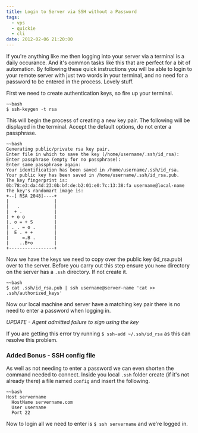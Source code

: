```yaml
---
title: Login to Server via SSH without a Password
tags:
  - vps
  - quickie
  - cli
date: 2012-02-06 21:20:00
---
```


If you're anything like me then logging into your server via a terminal is a daily occurance. And it's common tasks like this that are perfect for a bit of automation. By following these quick instructions you will be able to login to your remote server with just two words in your terminal, and no need for a password to be entered in the process. Lovely stuff.

First we need to create authentication keys, so fire up your terminal.

	~~bash
	$ ssh-keygen -t rsa

This will begin the process of creating a new key pair. The following will be displayed in the terminal. Accept the default options, do not enter a passphrase.

	~~bash
	Generating public/private rsa key pair.
	Enter file in which to save the key (/home/username/.ssh/id_rsa): 
	Enter passphrase (empty for no passphrase): 
	Enter same passphrase again: 
	Your identification has been saved in /home/username/.ssh/id_rsa.
	Your public key has been saved in /home/username/.ssh/id_rsa.pub.
	The key fingerprint is:
	0b:78:e3:da:4d:23:0b:bf:de:b2:01:e0:7c:13:38:fa username@local-name
	The key's randomart image is:
	+--[ RSA 2048]----+
	|                 |
	|   .             |
	|  + .            |
	| + o o           |
	|. o = + S        |
	| . . = o .       |
	|  E . + +        |
	|     =.B .       |
	|    ..B+o        |
	+-----------------+

Now we have the keys we need to copy over the public key (id_rsa.pub) over to the server. Before you carry out this step ensure you `home` directory on the server has a `.ssh` directory. If not create it.

	~~bash
	$ cat .ssh/id_rsa.pub | ssh username@server-name 'cat >> .ssh/authorized_keys'

Now our local machine and server have a matching key pair there is no need to enter a password when logging in.

_UPDATE - Agent admitted failure to sign using the key_

If you are getting this error try running `$ ssh-add ~/.ssh/id_rsa` as this can resolve this problem.

### Added Bonus - SSH config file

As well as not needing to enter a password we can even shorten the command needed to connect. Inside you local `.ssh` folder create (if it's not already there) a file named `config` and insert the following.

	~~bash
	Host servername
	  HostName servername.com
	  User username
	  Port 22

Now to login all we need to enter is `$ ssh servername` and we're logged in.


